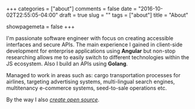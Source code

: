 +++
categories = ["about"]
comments = false
date = "2016-10-02T22:55:05-04:00"
draft = true
slug = ""
tags = ["about"]
title = "About"

showpagemeta = false
+++

I'm passionate software engineer with focus on creating accessible interfaces and secure APIs. The main experience I gained in client-side development for enterprise applications using **Angular** but non-stop researching allows me to easily switch to different technologies within the JS ecosystem. Also I build an APIs using **Golang**.

Managed to work in areas such as: cargo transportation processes for airlines, targeting advertising systems, multi-lingual search engines, multitenancy e-commerce systems, seed-to-sale operations etc.

By the way I also [*create open source*](https://github.com/musienkoyuriy).